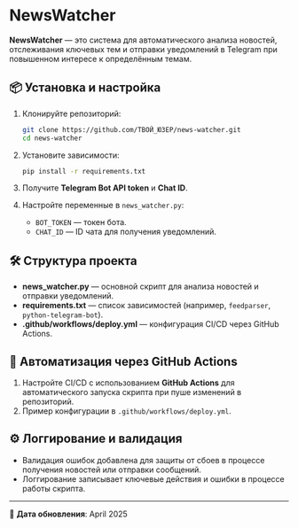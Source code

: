 # NewsWatcher

**NewsWatcher** — это система для автоматического анализа новостей, отслеживания ключевых тем и отправки уведомлений в Telegram при повышенном интересе к определённым темам.

## 📦 Установка и настройка

1. Клонируйте репозиторий:

   ```bash
   git clone https://github.com/ТВОЙ_ЮЗЕР/news-watcher.git
   cd news-watcher
   ```

2. Установите зависимости:

   ```bash
   pip install -r requirements.txt
   ```

3. Получите **Telegram Bot API token** и **Chat ID**.
4. Настройте переменные в `news_watcher.py`:
   - `BOT_TOKEN` — токен бота.
   - `CHAT_ID` — ID чата для получения уведомлений.

## 🛠️ Структура проекта

- **news_watcher.py** — основной скрипт для анализа новостей и отправки уведомлений.
- **requirements.txt** — список зависимостей (например, `feedparser`, `python-telegram-bot`).
- **.github/workflows/deploy.yml** — конфигурация CI/CD через GitHub Actions.

## 🚀 Автоматизация через GitHub Actions

1. Настройте CI/CD с использованием **GitHub Actions** для автоматического запуска скрипта при пуше изменений в репозиторий.
2. Пример конфигурации в `.github/workflows/deploy.yml`.

## ⚙️ Логгирование и валидация

- Валидация ошибок добавлена для защиты от сбоев в процессе получения новостей или отправки сообщений.
- Логгирование записывает ключевые действия и ошибки в процессе работы скрипта.

---

📅 **Дата обновления**: April 2025
